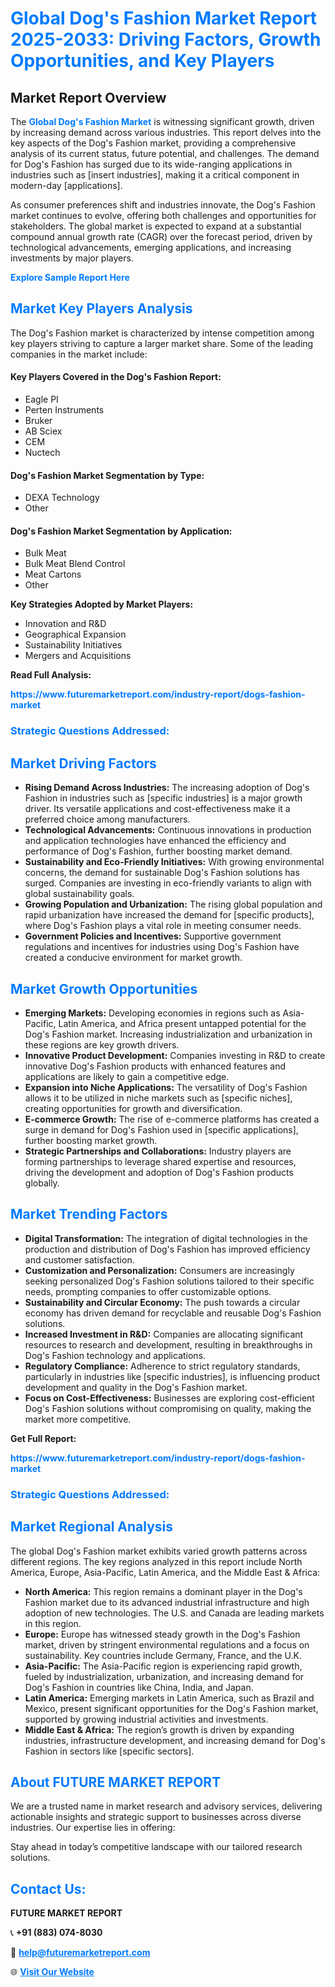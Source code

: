 <h1 style="color: #007BFF;">Global Dog's Fashion Market Report 2025-2033: Driving Factors, Growth Opportunities, and Key Players</h1>

<section id="overview">
<h2>Market Report Overview</h2>
<p>The <a href="https://www.futuremarketreport.com/industry-report/dogs-fashion-market" style="color: #007BFF; text-decoration: none;"><strong>Global Dog's Fashion Market</strong></a> is witnessing significant growth, driven by increasing demand across various industries. This report delves into the key aspects of the Dog's Fashion market, providing a comprehensive analysis of its current status, future potential, and challenges. The demand for Dog's Fashion has surged due to its wide-ranging applications in industries such as [insert industries], making it a critical component in modern-day [applications].</p>
<p>As consumer preferences shift and industries innovate, the Dog's Fashion market continues to evolve, offering both challenges and opportunities for stakeholders. The global market is expected to expand at a substantial compound annual growth rate (CAGR) over the forecast period, driven by technological advancements, emerging applications, and increasing investments by major players.</p>
</section>

<section id="overview">
<p><a href="https://www.futuremarketreport.com/request-sample/reportId=35624" style="color: #007BFF; text-decoration: none;"><strong>Explore Sample Report Here</strong></a></p>
</section>

<section id="key-players">
<h2 style="color: #007BFF;">Market Key Players Analysis</h2>
<p>The Dog's Fashion market is characterized by intense competition among key players striving to capture a larger market share. Some of the leading companies in the market include:</p>
<h4>Key Players Covered in the Dog's Fashion Report:</h4>
<ul><li>Eagle PI</li><li>Perten Instruments</li><li>Bruker</li><li>AB Sciex</li><li>CEM</li><li>Nuctech</li></ul>
<h4>Dog's Fashion Market Segmentation by Type:</h4>
<ul><li>DEXA Technology</li><li>Other</li></ul>

<h4>Dog's Fashion Market Segmentation by Application:</h4>
<ul><li>Bulk Meat</li><li>Bulk Meat Blend Control</li><li>Meat Cartons</li><li>Other</li></ul>
<p><strong>Key Strategies Adopted by Market Players:</strong></p>
<ul>
<li>Innovation and R&D</li>
<li>Geographical Expansion</li>
<li>Sustainability Initiatives</li>
<li>Mergers and Acquisitions</li>
</ul>
</section>

<section>
<p><strong>Read Full Analysis: </strong></p><a href="https://www.futuremarketreport.com/industry-report/dogs-fashion-market" style="color: #007BFF; text-decoration: none;"><strong>https://www.futuremarketreport.com/industry-report/dogs-fashion-market</strong></a>
<h3 style="color: #007BFF;">Strategic Questions Addressed:</h3>
</section>

<section id="driving-factors">
<h2 style="color: #007BFF;">Market Driving Factors</h2>
<ul>
<li><strong>Rising Demand Across Industries:</strong> The increasing adoption of Dog's Fashion in industries such as [specific industries] is a major growth driver. Its versatile applications and cost-effectiveness make it a preferred choice among manufacturers.</li>
<li><strong>Technological Advancements:</strong> Continuous innovations in production and application technologies have enhanced the efficiency and performance of Dog's Fashion, further boosting market demand.</li>
<li><strong>Sustainability and Eco-Friendly Initiatives:</strong> With growing environmental concerns, the demand for sustainable Dog's Fashion solutions has surged. Companies are investing in eco-friendly variants to align with global sustainability goals.</li>
<li><strong>Growing Population and Urbanization:</strong> The rising global population and rapid urbanization have increased the demand for [specific products], where Dog's Fashion plays a vital role in meeting consumer needs.</li>
<li><strong>Government Policies and Incentives:</strong> Supportive government regulations and incentives for industries using Dog's Fashion have created a conducive environment for market growth.</li>
</ul>
</section>

<section id="growth-opportunities">
<h2 style="color: #007BFF;">Market Growth Opportunities</h2>
<ul>
<li><strong>Emerging Markets:</strong> Developing economies in regions such as Asia-Pacific, Latin America, and Africa present untapped potential for the Dog's Fashion market. Increasing industrialization and urbanization in these regions are key growth drivers.</li>
<li><strong>Innovative Product Development:</strong> Companies investing in R&D to create innovative Dog's Fashion products with enhanced features and applications are likely to gain a competitive edge.</li>
<li><strong>Expansion into Niche Applications:</strong> The versatility of Dog's Fashion allows it to be utilized in niche markets such as [specific niches], creating opportunities for growth and diversification.</li>
<li><strong>E-commerce Growth:</strong> The rise of e-commerce platforms has created a surge in demand for Dog's Fashion used in [specific applications], further boosting market growth.</li>
<li><strong>Strategic Partnerships and Collaborations:</strong> Industry players are forming partnerships to leverage shared expertise and resources, driving the development and adoption of Dog's Fashion products globally.</li>
</ul>
</section>

<section id="trending-factors">
<h2 style="color: #007BFF;">Market Trending Factors</h2>
<ul>
<li><strong>Digital Transformation:</strong> The integration of digital technologies in the production and distribution of Dog's Fashion has improved efficiency and customer satisfaction.</li>
<li><strong>Customization and Personalization:</strong> Consumers are increasingly seeking personalized Dog's Fashion solutions tailored to their specific needs, prompting companies to offer customizable options.</li>
<li><strong>Sustainability and Circular Economy:</strong> The push towards a circular economy has driven demand for recyclable and reusable Dog's Fashion solutions.</li>
<li><strong>Increased Investment in R&D:</strong> Companies are allocating significant resources to research and development, resulting in breakthroughs in Dog's Fashion technology and applications.</li>
<li><strong>Regulatory Compliance:</strong> Adherence to strict regulatory standards, particularly in industries like [specific industries], is influencing product development and quality in the Dog's Fashion market.</li>
<li><strong>Focus on Cost-Effectiveness:</strong> Businesses are exploring cost-efficient Dog's Fashion solutions without compromising on quality, making the market more competitive.</li>
</ul>
</section>

<section>
<p><strong>Get Full Report: </strong></p><a href="https://www.futuremarketreport.com/industry-report/dogs-fashion-market" style="color: #007BFF; text-decoration: none;"><strong>https://www.futuremarketreport.com/industry-report/dogs-fashion-market</strong></a>
<h3 style="color: #007BFF;">Strategic Questions Addressed:</h3>
</section>


<section id="regional-analysis">
<h2 style="color: #007BFF;">Market Regional Analysis</h2>
<p>The global Dog's Fashion market exhibits varied growth patterns across different regions. The key regions analyzed in this report include North America, Europe, Asia-Pacific, Latin America, and the Middle East & Africa:</p>
<ul>
<li><strong>North America:</strong> This region remains a dominant player in the Dog's Fashion market due to its advanced industrial infrastructure and high adoption of new technologies. The U.S. and Canada are leading markets in this region.</li>
<li><strong>Europe:</strong> Europe has witnessed steady growth in the Dog's Fashion market, driven by stringent environmental regulations and a focus on sustainability. Key countries include Germany, France, and the U.K.</li>
<li><strong>Asia-Pacific:</strong> The Asia-Pacific region is experiencing rapid growth, fueled by industrialization, urbanization, and increasing demand for Dog's Fashion in countries like China, India, and Japan.</li>
<li><strong>Latin America:</strong> Emerging markets in Latin America, such as Brazil and Mexico, present significant opportunities for the Dog's Fashion market, supported by growing industrial activities and investments.</li>
<li><strong>Middle East & Africa:</strong> The region’s growth is driven by expanding industries, infrastructure development, and increasing demand for Dog's Fashion in sectors like [specific sectors].</li>
</ul>
</section>

<footer>
<h2 style="color: #007BFF;">About FUTURE MARKET REPORT</h2>
<p>We are a trusted name in market research and advisory services, delivering actionable insights and strategic support to businesses across diverse industries. Our expertise lies in offering:</p>

<p>Stay ahead in today’s competitive landscape with our tailored research solutions.</p>

<h2 style="color: #007BFF;">Contact Us:</h2>
<p><strong>FUTURE MARKET REPORT</strong></p>
<p>📞 <strong>+91 (883) 074-8030</strong></p>
<p>📧 <strong><a href="mailto:help@futuremarketreport.com" style="color: #007BFF;">help@futuremarketreport.com</a></strong></p>
<p>🌐 <strong><a href="https://www.futuremarketreport.com/" style="color: #007BFF;">Visit Our Website</a></strong></p>
</footer>